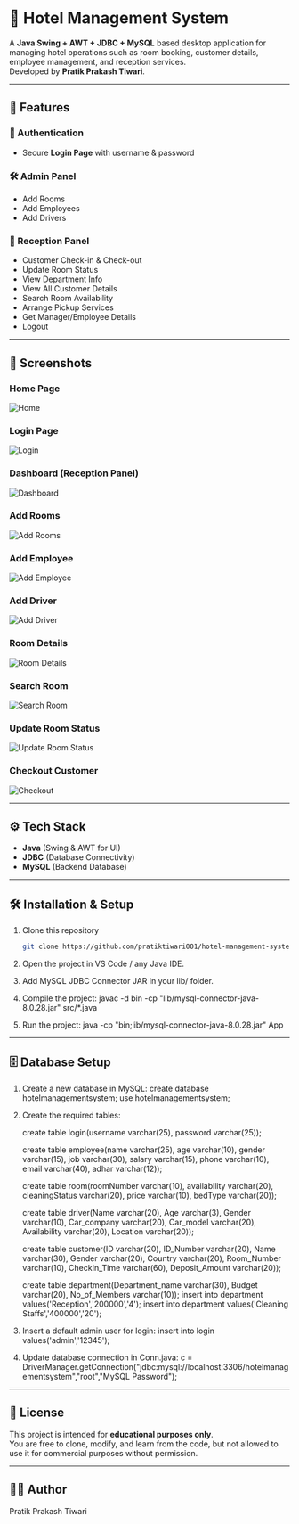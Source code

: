 # 🏨 Hotel Management System  

A **Java Swing + AWT + JDBC + MySQL** based desktop application for managing hotel operations such as room booking, customer details, employee management, and reception services.  
Developed by **Pratik Prakash Tiwari**.

---

## 🚀 Features  

### 🔑 Authentication  
- Secure **Login Page** with username & password  

### 🛠 Admin Panel  
- Add Rooms  
- Add Employees  
- Add Drivers  

### 🏨 Reception Panel  
- Customer Check-in & Check-out  
- Update Room Status  
- View Department Info  
- View All Customer Details  
- Search Room Availability  
- Arrange Pickup Services  
- Get Manager/Employee Details  
- Logout  

---

## 📸 Screenshots  

### Home Page  
![Home](screenshots/home.png)  

### Login Page  
![Login](screenshots/login.png)  

### Dashboard (Reception Panel)  
![Dashboard](screenshots/reception.png)  

### Add Rooms  
![Add Rooms](screenshots/addRooms.png)  

### Add Employee  
![Add Employee](screenshots/addEmployee.png)  

### Add Driver  
![Add Driver](screenshots/addDrivers.png)  

### Room Details  
![Room Details](screenshots/roomDetails.png)  

### Search Room  
![Search Room](screenshots/searchRoom.png)  

### Update Room Status  
![Update Room Status](screenshots/updateRoomStatus.png)  

### Checkout Customer  
![Checkout](screenshots/checkout.png)  

---

## ⚙️ Tech Stack  
- **Java** (Swing & AWT for UI)  
- **JDBC** (Database Connectivity)  
- **MySQL** (Backend Database)  

---

## 🛠 Installation & Setup  

1. Clone this repository  
   ```bash
   git clone https://github.com/pratiktiwari001/hotel-management-system.git

2. Open the project in VS Code / any Java IDE.

3. Add MySQL JDBC Connector JAR in your lib/ folder.

4. Compile the project:
    javac -d bin -cp "lib/mysql-connector-java-8.0.28.jar" src/*.java

5. Run the project:
    java -cp "bin;lib/mysql-connector-java-8.0.28.jar" App

---

## 🗄️ Database Setup

1. Create a new database in MySQL:
    create database hotelmanagementsystem;
    use hotelmanagementsystem;


2. Create the required tables:

    create table login(username varchar(25), password varchar(25));

    create table employee(name varchar(25), age varchar(10), gender varchar(15), job varchar(30), salary varchar(15), phone varchar(10), email varchar(40), adhar varchar(12));

    create table room(roomNumber varchar(10), availability varchar(20), cleaningStatus varchar(20), price varchar(10), bedType varchar(20));

    create table driver(Name varchar(20), Age varchar(3), Gender varchar(10), Car_company varchar(20), Car_model varchar(20), Availability varchar(20), Location varchar(20));

    create table customer(ID varchar(20), ID_Number varchar(20), Name varchar(30), Gender varchar(20), Country varchar(20), Room_Number varchar(10), CheckIn_Time varchar(60), Deposit_Amount varchar(20));

    create table department(Department_name varchar(30), Budget varchar(20), No_of_Members varchar(10));
    insert into department values('Reception','200000','4');
    insert into department values('Cleaning Staffs','400000','20');


3. Insert a default admin user for login:
    insert into login values('admin','12345');


4. Update database connection in Conn.java:
    c = DriverManager.getConnection("jdbc:mysql://localhost:3306/hotelmanagementsystem","root","MySQL Password");

---

## 📜 License  

This project is intended for **educational purposes only**.  
You are free to clone, modify, and learn from the code, but not allowed to use it for commercial purposes without permission. 

---

## 👨‍💻 Author

Pratik Prakash Tiwari

